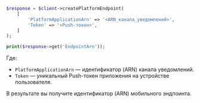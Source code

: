 ```php
$response = $client->createPlatformEndpoint(
    [
        'PlatformApplicationArn' => '<ARN_канала_уведомлений>',
        'Token' => '<Push-токен>',
    ]
);

print($response->get('EndpointArn'));
```

Где:

* `PlatformApplicationArn` — идентификатор (ARN) канала уведомлений.
* `Token` — уникальный Push-токен приложения на устройстве пользователя.

В результате вы получите идентификатор (ARN) мобильного эндпоинта.